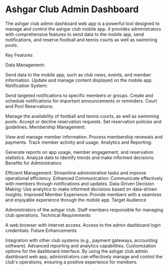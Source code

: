 # Ashgar Club Admin Dashboard

The ashgar club admin dashboard web app is a powerful tool designed to manage and control the ashgar club mobile app. It provides administrators with comprehensive features to send data to the mobile app, send notifications, and reserve football and tennis courts as well as swimming pools.

Key Features

Data Management:

Send data to the mobile app, such as club news, events, and member information.
Update and manage content displayed on the mobile app.
Notification System:

Send targeted notifications to specific members or groups.
Create and schedule notifications for important announcements or reminders.
Court and Pool Reservations:

Manage the availability of football and tennis courts, as well as swimming pools.
Accept or decline reservation requests.
Set reservation policies and guidelines.
Membership Management:

View and manage member information.
Process membership renewals and payments.
Track member activity and usage.
Analytics and Reporting:

Generate reports on app usage, member engagement, and reservation statistics.
Analyze data to identify trends and make informed decisions.
Benefits for Administrators

Efficient Management: Streamline administrative tasks and improve operational efficiency.
Enhanced Communication: Communicate effectively with members through notifications and updates.
Data-Driven Decision Making: Use analytics to make informed decisions based on data-driven insights.
Improved Member Experience: Provide members with a seamless and enjoyable experience through the mobile app.
Target Audience

Administrators of the ashgar club.
Staff members responsible for managing club operations.
Technical Requirements

A web browser with internet access.
Access to the admin dashboard login credentials.
Future Enhancements

Integration with other club systems (e.g., payment gateways, accounting software).
Advanced reporting and analytics capabilities.
Customization options for the dashboard interface.
By using the ashgar club admin dashboard web app, administrators can effectively manage and control the club's operations, ensuring a positive experience for members. 
